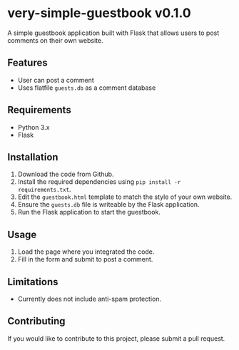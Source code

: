 # very-simple-guestbook v0.1.0

A simple guestbook application built with Flask that allows users to post comments on their own website.

## Features
- User can post a comment
- Uses flatfile `guests.db` as a comment database

## Requirements
- Python 3.x
- Flask

## Installation
1. Download the code from Github.
2. Install the required dependencies using `pip install -r requirements.txt`.
3. Edit the `guestbook.html` template to match the style of your own website.
4. Ensure the `guests.db` file is writeable by the Flask application.
5. Run the Flask application to start the guestbook.

## Usage
1. Load the page where you integrated the code.
2. Fill in the form and submit to post a comment.

## Limitations
- Currently does not include anti-spam protection.

## Contributing
If you would like to contribute to this project, please submit a pull request.
